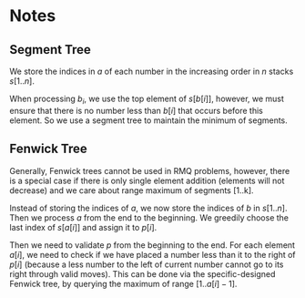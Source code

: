 # Notes

## Segment Tree

We store the indices in $a$ of each number in the increasing order in $n$ stacks $s[1..n]$.

When processing $b_i$, we use the top element of $s[b[i]]$, however, we must ensure that there is no number less than $b[i]$ that occurs before this element. So we use a segment tree to maintain the minimum of segments.

## Fenwick Tree

Generally, Fenwick trees cannot be used in RMQ problems, however, there is a special case if there is only single element addition (elements will not decrease) and we care about range maximum of segments [1..k].

Instead of storing the indices of $a$, we now store the indices of $b$ in $s[1..n]$. Then we process $a$ from the end to the beginning. We greedily choose the last index of $s[a[i]]$ and assign it to $p[i]$.

Then we need to validate $p$ from the beginning to the end. For each element $a[i]$, we need to check if we have placed a number less than it to the right of $p[i]$ (because a less number to the left of current number cannot go to its right through valid moves). This can be done via the specific-designed Fenwick tree, by querying the maximum of range $[1..a[i]-1]$.
